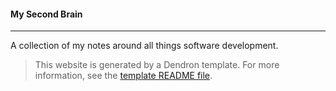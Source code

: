 
#### My Second Brain

---

A collection of my notes around all things software development.

> This website is generated by a Dendron template. For more information, see the [template README file](https://github.com/dendronhq/template.publish.github/).
